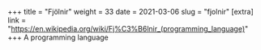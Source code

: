 +++
title = "Fjölnir"
weight = 33
date = 2021-03-06
slug = "fjolnir"
[extra]
link = "https://en.wikipedia.org/wiki/Fj%C3%B6lnir_(programming_language)"
+++
A programming language

